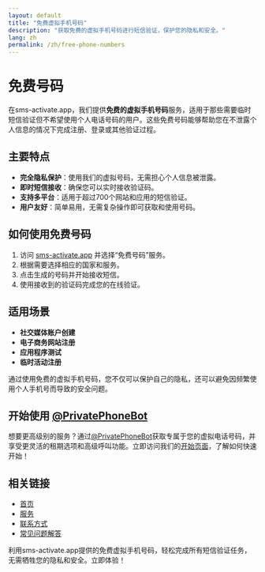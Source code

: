 ```yaml
---
layout: default
title: "免费虚拟手机号码"
description: "获取免费的虚拟手机号码进行短信验证，保护您的隐私和安全。"
lang: zh
permalink: /zh/free-phone-numbers
---
```


# 免费号码

在sms-activate.app，我们提供**免费的虚拟手机号码**服务，适用于那些需要临时短信验证但不希望使用个人电话号码的用户。这些免费号码能够帮助您在不泄露个人信息的情况下完成注册、登录或其他验证过程。

## 主要特点

- **完全隐私保护**：使用我们的虚拟号码，无需担心个人信息被泄露。
- **即时短信接收**：确保您可以实时接收验证码。
- **支持多平台**：适用于超过700个网站和应用的短信验证。
- **用户友好**：简单易用，无需复杂操作即可获取和使用号码。

## 如何使用免费号码

1. 访问 [sms-activate.app](https://sms-activate.app) 并选择“免费号码”服务。
2. 根据需要选择相应的国家和服务。
3. 点击生成的号码并开始接收短信。
4. 使用接收到的验证码完成您的在线验证。

## 适用场景

- **社交媒体账户创建**
- **电子商务网站注册**
- **应用程序测试**
- **临时活动注册**

通过使用免费的虚拟手机号码，您不仅可以保护自己的隐私，还可以避免因频繁使用个人手机号而导致的安全问题。

## 开始使用 [@PrivatePhoneBot](https://t.me/PrivatePhoneBot)

想要更高级别的服务？通过[@PrivatePhoneBot](https://t.me/PrivatePhoneBot)获取专属于您的虚拟电话号码，并享受更灵活的租期选项和高级呼叫功能。立即访问我们的[开始页面](/zh/get-started)，了解如何快速开始！

## 相关链接

- [首页](/zh/)
- [服务](/zh/services)
- [联系方式](/zh/contact)
- [常见问题解答](/zh/faq)

利用sms-activate.app提供的免费虚拟手机号码，轻松完成所有短信验证任务，无需牺牲您的隐私和安全。立即体验！